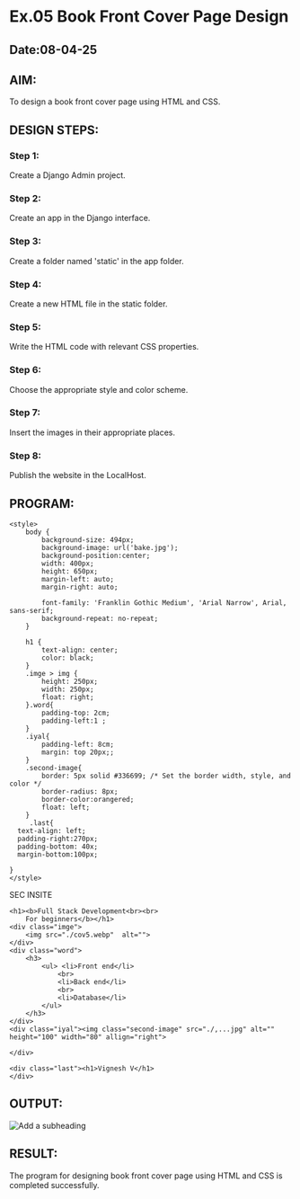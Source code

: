 # Ex.05 Book Front Cover Page Design
## Date:08-04-25

## AIM:
To design a book front cover page using HTML and CSS.

## DESIGN STEPS:

### Step 1:
Create a Django Admin project.

### Step 2:
Create an app in the Django interface.

### Step 3:
Create a folder named 'static' in the app folder.

### Step 4:
Create a new HTML file in the static folder.

### Step 5:
Write the HTML code with relevant CSS properties.

### Step 6:
Choose the appropriate style and color scheme.

### Step 7:
Insert the images in their appropriate places.

### Step 8:
Publish the website in the LocalHost.

## PROGRAM:
<title>Book cover page</title>

```
<style>
    body {
        background-size: 494px;
        background-image: url('bake.jpg');
        background-position:center;
        width: 400px;
        height: 650px;
        margin-left: auto;
        margin-right: auto;
        
        font-family: 'Franklin Gothic Medium', 'Arial Narrow', Arial, sans-serif;
        background-repeat: no-repeat;
    }

    h1 {
        text-align: center;
        color: black;
    } 
    .imge > img {
        height: 250px;
        width: 250px;
        float: right;
    }.word{
        padding-top: 2cm;
        padding-left:1 ;
    }
    .iyal{
        padding-left: 8cm;
        margin: top 20px;;
    }
    .second-image{
        border: 5px solid #336699; /* Set the border width, style, and color */
        border-radius: 8px;
        border-color:orangered;
        float: left;
    }
     .last{
  text-align: left;
  padding-right:270px;
  padding-bottom: 40x;
  margin-bottom:100px;

}
</style>
```
SEC INSITE
```
<h1><b>Full Stack Development<br><br>
    For beginners</b></h1>
<div class="imge">
    <img src="./cov5.webp"  alt="">
</div>
<div class="word">
    <h3>
        <ul> <li>Front end</li>
            <br>
            <li>Back end</li>
            <br>
            <li>Database</li>
        </ul>
    </h3>
</div>
<div class="iyal"><img class="second-image" src="./,...jpg" alt="" height="100" width="80" allign="right">

</div>

<div class="last"><h1>Vignesh V</h1>
</div>
```
## OUTPUT:

![Add a subheading](https://github.com/user-attachments/assets/60b0ccd1-959d-4a0d-b403-aaed15c3d656)


## RESULT:
The program for designing book front cover page using HTML and CSS is completed successfully.
